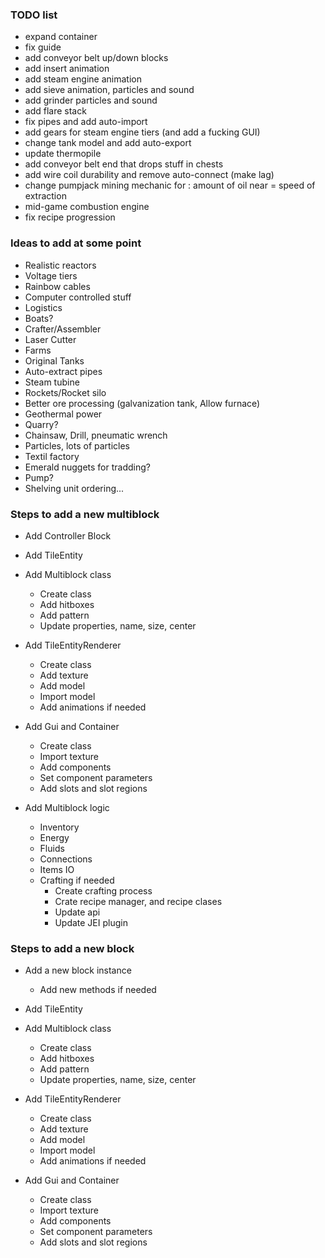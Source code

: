 ### TODO list
- expand container
- fix guide
- add conveyor belt up/down blocks
- add insert animation
- add steam engine animation
- add sieve animation, particles and sound
- add grinder particles and sound
- add flare stack
- fix pipes and add auto-import
- add gears for steam engine tiers (and add a fucking GUI)
- change tank model and add auto-export
- update thermopile
- add conveyor belt end that drops stuff in chests
- add wire coil durability and remove auto-connect (make lag)
- change pumpjack mining mechanic for : amount of oil near = speed of extraction
- mid-game combustion engine
- fix recipe progression

### Ideas to add at some point
- Realistic reactors
- Voltage tiers
- Rainbow cables
- Computer controlled stuff
- Logistics
- Boats?
- Crafter/Assembler
- Laser Cutter
- Farms
- Original Tanks
- Auto-extract pipes
- Steam tubine
- Rockets/Rocket silo
- Better ore processing (galvanization tank, Allow furnace)
- Geothermal power
- Quarry?
- Chainsaw, Drill, pneumatic wrench
- Particles, lots of particles
- Textil factory
- Emerald nuggets for tradding?
- Pump?
- Shelving unit ordering...


### Steps to add a new multiblock
- Add Controller Block
- Add TileEntity
- Add Multiblock class 
    - Create class
    - Add hitboxes
    - Add pattern
    - Update properties, name, size, center
    
- Add TileEntityRenderer
    - Create class
    - Add texture
    - Add model
    - Import model
    - Add animations if needed
    
- Add Gui and Container
    - Create class
    - Import texture
    - Add components
    - Set component parameters
    - Add slots and slot regions
    
- Add Multiblock logic
    - Inventory
    - Energy
    - Fluids
    - Connections
    - Items IO
    - Crafting if needed
        - Create crafting process
        - Crate recipe manager, and recipe clases
        - Update api
        - Update JEI plugin
        
### Steps to add a new block

- Add a new block instance
    - Add new methods if needed
       
- Add TileEntity
- Add Multiblock class 
    - Create class
    - Add hitboxes
    - Add pattern
    - Update properties, name, size, center
    
- Add TileEntityRenderer
    - Create class
    - Add texture
    - Add model
    - Import model
    - Add animations if needed
    
- Add Gui and Container
    - Create class
    - Import texture
    - Add components
    - Set component parameters
    - Add slots and slot regions
